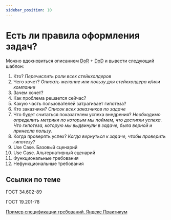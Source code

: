 ```yaml
---
sidebar_position: 10
---
```

# Есть ли правила оформления задач?

Можно вдохновиться описанием [DoR](../develop/dor.md) + [DoD](../develop/dod.md) и вывести следующий шаблон:

1. Кто? *Перечислить роли всех стейкхолдеров*
2. Чего хочет? *Описать желание или пользу для стейкхолдера и/или компании*
3. Зачем хочет?
4. Как проблема решается сейчас?
5. Какую часть пользователей затрагивает гипотеза?
6. Кто заказчики? *Список всех заказчиков по задаче*
7. Что будет считаться показателем успеха внедрения? *Необходимо определить метрики по которым мы поймем, что достигли успеха. Что гипотеза, которую мы выдвинули в задаче, была верной и принесла пользу.*
8. Когда проверять успех? *Когда вернуться к задаче, чтобы проверить гипотезу?*
9. Use Case. Базовый сценарий
10. Use Case. Альтернативный сценарий
11. Функциональные требования
12. Нефункциональные требования

## Ссылки по теме
ГОСТ 34.602-89

ГОСТ 19.201-78

[Пример спецификации требований. Яндекс Практикум](attachments/Example.%20Specification%20of%20requirements.doc)